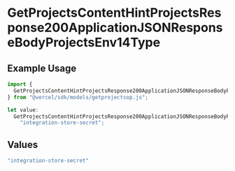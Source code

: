 # GetProjectsContentHintProjectsResponse200ApplicationJSONResponseBodyProjectsEnv14Type

## Example Usage

```typescript
import {
  GetProjectsContentHintProjectsResponse200ApplicationJSONResponseBodyProjectsEnv14Type,
} from "@vercel/sdk/models/getprojectsop.js";

let value:
  GetProjectsContentHintProjectsResponse200ApplicationJSONResponseBodyProjectsEnv14Type =
    "integration-store-secret";
```

## Values

```typescript
"integration-store-secret"
```